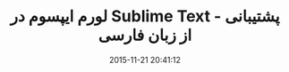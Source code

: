---
layout: post
title: "لورم ایپسوم در Sublime Text - پشتیبانی از زبان فارسی"
date: 2015-11-21 20:41:12
section: article
tags: sublime
link: "https://packagecontrol.io/packages/iLorem"
user: "مسعود قربانی"
user_link: "https://github.com/imasood"
---